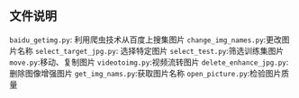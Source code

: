 ## 文件说明 ##

`baidu_getimg.py`: 利用爬虫技术从百度上搜集图片
 `change_img_names.py`:更改图片名称
`select_target_jpg.py`:	选择特定图片
`select_test.py`:筛选训练集图片
`move.py`:移动、复制图片
`videotoimg.py`:视频流转图片
`delete_enhance_jpg.py`:删除图像增强图片
`get_img_nams.py`:获取图片名称
`open_picture.py`:检验图片质量
 

